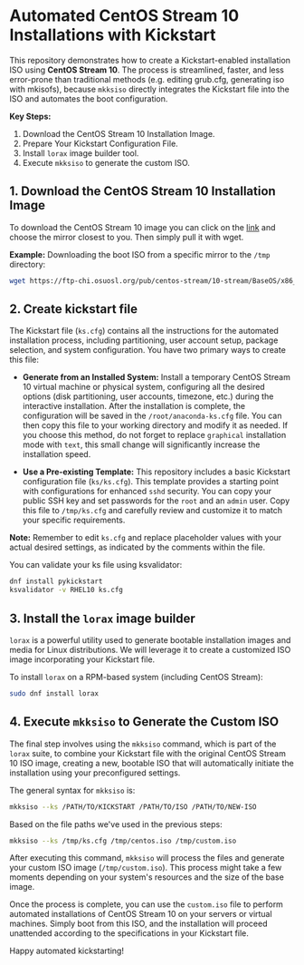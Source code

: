 # Automated CentOS Stream 10 Installations with Kickstart
This repository demonstrates how to create a Kickstart-enabled installation ISO using **CentOS Stream 10**. The process is streamlined, faster, and less error-prone than traditional methods (e.g. editing grub.cfg, generating iso with mkisofs), because `mkksiso` directly integrates the Kickstart file into the ISO and automates the boot configuration.

**Key Steps:**

1.  Download the CentOS Stream 10 Installation Image.
2.  Prepare Your Kickstart Configuration File.
3.  Install `lorax` image builder tool.
4.  Execute `mkksiso` to generate the custom ISO.

## 1. Download the CentOS Stream 10 Installation Image
To download the CentOS Stream 10 image you can click on the [link](https://mirrormanager.fedoraproject.org/mirrors/CentOS) and choose the mirror closest to you. Then simply pull it with wget.

**Example:** Downloading the boot ISO from a specific mirror to the `/tmp` directory:
```bash
wget https://ftp-chi.osuosl.org/pub/centos-stream/10-stream/BaseOS/x86_64/iso/CentOS-Stream-10-20250512.0-x86_64-boot.iso -O /tmp/centos.iso
```

## 2. Create kickstart file
The Kickstart file (`ks.cfg`) contains all the instructions for the automated installation process, including partitioning, user account setup, package selection, and system configuration. You have two primary ways to create this file:

  * **Generate from an Installed System:** Install a temporary CentOS Stream 10 virtual machine or physical system, configuring all the desired options (disk partitioning, user accounts, timezone, etc.) during the interactive installation. After the installation is complete, the configuration will be saved in the `/root/anaconda-ks.cfg` file. You can then copy this file to your working directory and modify it as needed. If you choose this method, do not forget to replace `graphical` installation mode with `text`, this small change will significantly increase the installation speed.

  * **Use a Pre-existing Template:** This repository includes a basic Kickstart configuration file (`ks/ks.cfg`). This template provides a starting point with configurations for enhanced `sshd` security. You can copy your public SSH key and set passwords for the `root` and an `admin` user. Copy this file to `/tmp/ks.cfg` and carefully review and customize it to match your specific requirements.

**Note:** Remember to edit `ks.cfg` and replace placeholder values with your actual desired settings, as indicated by the comments within the file.

You can validate your ks file using ksvalidator:
```bash
dnf install pykickstart
ksvalidator -v RHEL10 ks.cfg
```

## 3. Install the `lorax` image builder
`lorax` is a powerful utility used to generate bootable installation images and media for Linux distributions. We will leverage it to create a customized ISO image incorporating your Kickstart file.

To install `lorax` on a RPM-based system (including CentOS Stream):
```bash
sudo dnf install lorax
```

## 4. Execute `mkksiso` to Generate the Custom ISO
The final step involves using the `mkksiso` command, which is part of the `lorax` suite, to combine your Kickstart file with the original CentOS Stream 10 ISO image, creating a new, bootable ISO that will automatically initiate the installation using your preconfigured settings.

The general syntax for `mkksiso` is:
```bash
mkksiso --ks /PATH/TO/KICKSTART /PATH/TO/ISO /PATH/TO/NEW-ISO
```
Based on the file paths we've used in the previous steps:
```bash
mkksiso --ks /tmp/ks.cfg /tmp/centos.iso /tmp/custom.iso
```
After executing this command, `mkksiso` will process the files and generate your custom ISO image (`/tmp/custom.iso`). This process might take a few moments depending on your system's resources and the size of the base image.

Once the process is complete, you can use the `custom.iso` file to perform automated installations of CentOS Stream 10 on your servers or virtual machines. Simply boot from this ISO, and the installation will proceed unattended according to the specifications in your Kickstart file.

Happy automated kickstarting!